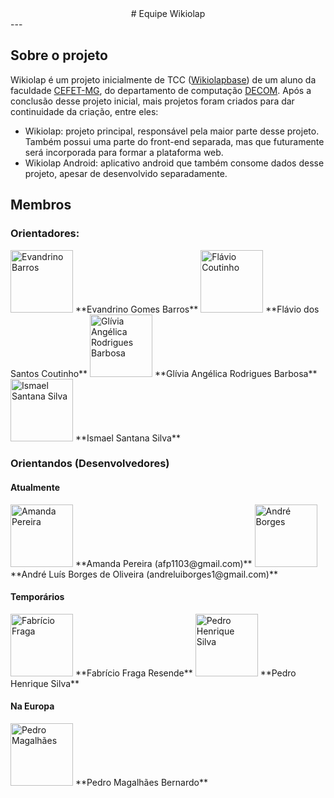 <center>
# Equipe Wikiolap
</center>
---

## Sobre o projeto
Wikiolap é um projeto inicialmente de TCC ([Wikiolapbase](https://github.com/pedromb/wikiolapbase)) de um aluno da faculdade  [CEFET-MG](http://www.cefetmg.br/), do departamento de computação [DECOM](http://www.decom.cefetmg.br/). Após a conclusão desse projeto inicial, mais projetos foram criados para dar continuidade da criação, entre eles:

* Wikiolap: projeto principal, responsável pela maior parte desse projeto. Também possui uma parte do front-end separada, mas que futuramente será incorporada para formar a plataforma web.
* Wikiolap Android: aplicativo android que também consome dados desse projeto, apesar de desenvolvido separadamente.
## Membros

### Orientadores:
<img src="../img/evandrino.jpg" alt="Evandrino Barros" style="width: 100px; height: 100px"/>
**Evandrino Gomes Barros**

<img src="../img/flaviocoutinho.png" alt="Flávio Coutinho"  style="width: 100px; height: 100px"/>
**Flávio dos Santos Coutinho**

<img src="../img/gliviabarbosa.png" alt="Glívia Angélica Rodrigues Barbosa" style="width: 100px; height: 100px" />
**Glívia Angélica Rodrigues Barbosa**

<img src="../img/ismaelsantana.png" alt="Ismael Santana Silva" style="width: 100px; height: 100px" />
**Ismael Santana Silva**


### Orientandos (Desenvolvedores)
#### Atualmente

<img src="../img/amanda.jpg" alt="Amanda Pereira" style="width: 100px; height: 100px"/>
**Amanda Pereira (afp1103@gmail.com)**

<img src="../img/andre.jpeg" alt="André Borges" style="width: 100px; height: 100px"/>
**André Luís Borges de Oliveira (andreluiborges1@gmail.com)**

#### Temporários

<img src="../img/default.jpeg" alt="Fabrício Fraga" style="width: 100px; height: 100px"/>
**Fabrício Fraga Resende**

<img src="../img/default.jpeg" alt="Pedro Henrique Silva" style="width: 100px; height: 100px"/>
**Pedro Henrique Silva**

#### Na Europa

<img src="../img/Pedromb.jpeg" alt="Pedro Magalhães" style="width: 100px; height: 100px"/>
**Pedro Magalhães Bernardo**
